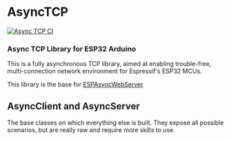 # AsyncTCP

[![Async TCP CI](https://github.com/circuitcode/AsyncTCP/actions/workflows/push.yml/badge.svg)](https://github.com/circuitcode/AsyncTCP/actions/workflows/push.yml)

### Async TCP Library for ESP32 Arduino

This is a fully asynchronous TCP library, aimed at enabling trouble-free, multi-connection network environment for Espressif's ESP32 MCUs.

This library is the base for [ESPAsyncWebServer](https://github.com/circuitcode/ESPAsyncWebServer)

## AsyncClient and AsyncServer

The base classes on which everything else is built. They expose all possible scenarios, but are really raw and require more skills to use.
